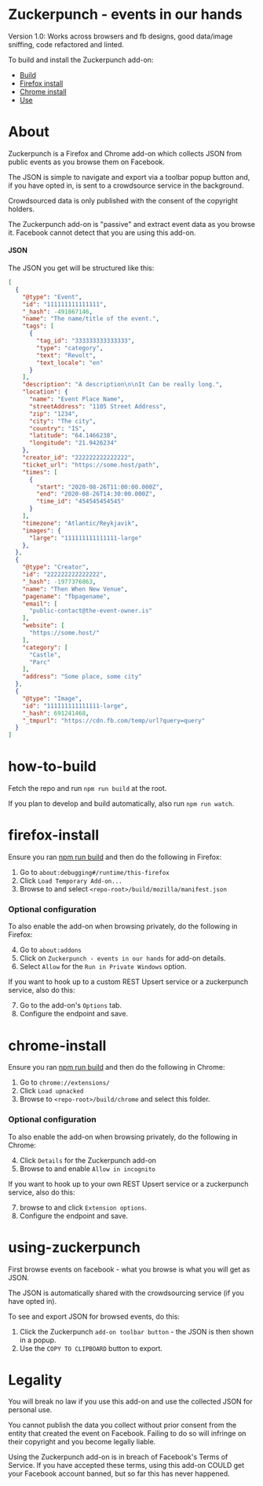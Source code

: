 # Zuckerpunch - events in our hands
Version 1.0: Works across browsers and fb designs, good data/image sniffing, code refactored and linted.

To build and install the Zuckerpunch add-on: 
- [Build](#how-to-build) 
- [Firefox install](#firefox-install)
- [Chrome install](#chrome-install)
- [Use](#using-zuckerpunch)

# About
Zuckerpunch is a Firefox and Chrome add-on which collects JSON from public events as you browse them on Facebook.

The JSON is simple to navigate and export via a toolbar popup button and, if you have opted in, is sent to a crowdsource service in the background. 

Crowdsourced data is only published with the consent of the copyright holders.

The Zuckerpunch add-on is "passive" and extract event data as you browse it. Facebook cannot detect that you are using this add-on.

#### JSON
The JSON you get will be structured like this:

```json
[
  {
    "@type": "Event",
    "id": "111111111111111",
    "_hash": -491867146,
    "name": "The name/title of the event.",
    "tags": [
      {
        "tag_id": "333333333333333",
        "type": "category",
        "text": "Revolt",
        "text_locale": "en"
      }
    ],
    "description": "A description\n\nIt Can be really long.",
    "location": {
      "name": "Event Place Name",
      "streetAddress": "1105 Street Address",
      "zip": "1234",
      "city": "The city",
      "country": "IS",
      "latitude": "64.1466238",
      "longitude": "21.9426234"
    },
    "creator_id": "222222222222222",
    "ticket_url": "https://some.host/path",
    "times": [
      {
        "start": "2020-08-26T11:00:00.000Z",
        "end": "2020-08-26T14:30:00.000Z",
        "time_id": "454545454545"
      }
    ],
    "timezone": "Atlantic/Reykjavik",
    "images": {
      "large": "111111111111111-large"
    },    
  },
  {
    "@type": "Creator",
    "id": "222222222222222",
    "_hash": -1977376863,
    "name": "Then When New Venue",
    "pagename": "fbpagename",
    "email": [
      "public-contact@the-event-owner.is"
    ],
    "website": [
      "https://some.host/"
    ],
    "category": [
      "Castle",
      "Parc"
    ],
    "address": "Some place, some city"
  },
  {
    "@type": "Image",
    "id": "111111111111111-large",
    "_hash": 691241468,
    "_tmpurl": "https://cdn.fb.com/temp/url?query=query"
  }  
]
```

# how-to-build
Fetch the repo and run `npm run build` at the root.

If you plan to develop and build automatically, also run `npm run watch`.

# firefox-install
Ensure you ran [npm run build](#how-to-build) and then do the following in Firefox:

1. Go to `about:debugging#/runtime/this-firefox`
2. Click `Load Temporary Add-on...`
3. Browse to and select `<repo-root>/build/mozilla/manifest.json`

### Optional configuration 
To also enable the add-on when browsing privately, do the following in Firefox:

4. Go to `about:addons`
5. Click on `Zuckerpunch - events in our hands` for add-on details.
6. Select `Allow` for the `Run in Private Windows` option.

If you want to hook up to a custom REST Upsert service or a zuckerpunch service, also do this:

7. Go to the add-on's `Options` tab.
8. Configure the endpoint and save.

# chrome-install
Ensure you ran [npm run build](#how-to-build) and then do the following in Chrome:

1. Go to `chrome://extensions/`
2. Click `Load upnacked`
3. Browse to `<repo-root>/build/chrome` and select this folder.

### Optional configuration 
To also enable the add-on when browsing privately, do the following in Chrome:

4. Click `Details` for the Zuckerpunch add-on
5. Browse to and enable `Allow in incognito`

If you want to hook up to your own REST Upsert service or a zuckerpunch service, also do this:

7. browse to and click `Extension options`.
8. Configure the endpoint and save.

# using-zuckerpunch

First browse events on facebook - what you browse is what you will get as JSON.

The JSON is automatically shared with the crowdsourcing service (if you have opted in).

To see and export JSON for browsed events, do this:

1. Click the Zuckerpunch `add-on toolbar button` - the JSON is then shown in a popup.
2. Use the `COPY TO CLIPBOARD` button to export.

# Legality
You will break no law if you use this add-on and use the collected JSON for personal use.

You cannot publish the data you collect without prior consent from the entity that created the event on Facebook. Failing to do so will infringe on their copyright and you become legally liable.

Using the Zuckerpunch add-on is in breach of Facebook's Terms of Service. If you have accepted these terms, using this add-on COULD get your Facebook account banned, but so far this has never happened.
